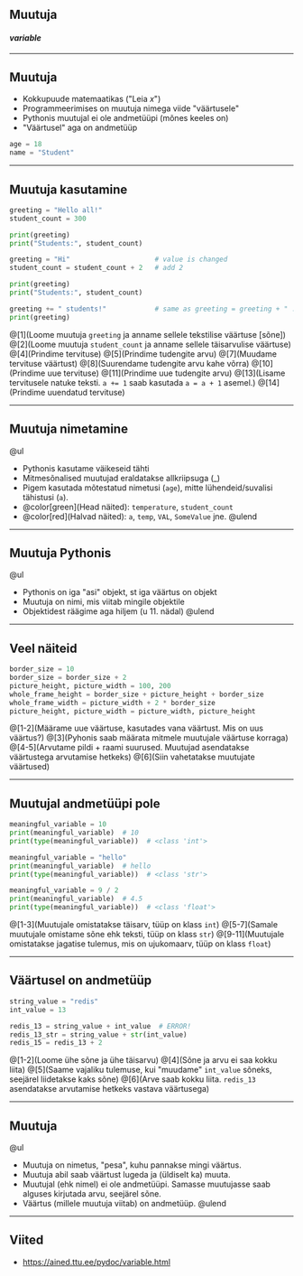 ## Muutuja
#### *variable*

---

## Muutuja

- Kokkupuude matemaatikas ("Leia *x*")
- Programmeerimises on muutuja nimega viide "väärtusele"
- Pythonis muutujal ei ole andmetüüpi (mõnes keeles on)
- "Väärtusel" aga on andmetüüp

```python
age = 18
name = "Student"
```

---

## Muutuja kasutamine

```python
greeting = "Hello all!"
student_count = 300

print(greeting)
print("Students:", student_count)

greeting = "Hi"                     # value is changed
student_count = student_count + 2   # add 2

print(greeting)
print("Students:", student_count)

greeting += " students!"            # same as greeting = greeting + " .. "
print(greeting)
```

@[1](Loome muutuja ``greeting`` ja anname sellele tekstilise väärtuse [sõne])
@[2](Loome muutuja ``student_count`` ja anname sellele täisarvulise väärtuse)
@[4](Prindime tervituse)
@[5](Prindime tudengite arvu)
@[7](Muudame tervituse väärtust)
@[8](Suurendame tudengite arvu kahe võrra)
@[10](Prindime uue tervituse)
@[11](Prindime uue tudengite arvu)
@[13](Lisame tervitusele natuke teksti. `a += 1` saab kasutada `a = a + 1` asemel.)
@[14](Prindime uuendatud tervituse)


---

## Muutuja nimetamine

@ul
- Pythonis kasutame väikeseid tähti
- Mitmesõnalised muutujad eraldatakse allkriipsuga (_)
- Pigem kasutada mõtestatud nimetusi (``age``), mitte lühendeid/suvalisi tähistusi (``a``).
- @color[green](Head näited): `temperature`, `student_count`
- @color[red](Halvad näited): `a`, `temp`, `VAL`, `SomeValue` jne.
@ulend

---

## Muutuja Pythonis

@ul
- Pythonis on iga "asi" objekt, st iga väärtus on objekt
- Muutuja on nimi, mis viitab mingile objektile
- Objektidest räägime aga hiljem (u 11. nädal)
@ulend

---

## Veel näiteid

```python
border_size = 10
border_size = border_size + 2
picture_height, picture_width = 100, 200
whole_frame_height = border_size + picture_height + border_size
whole_frame_width = picture_width + 2 * border_size
picture_height, picture_width = picture_width, picture_height

```

@[1-2](Määrame uue väärtuse, kasutades vana väärtust. Mis on uus väärtus?)
@[3](Pyhonis saab määrata mitmele muutujale väärtuse korraga)
@[4-5](Arvutame pildi + raami suurused. Muutujad asendatakse väärtustega arvutamise hetkeks)
@[6](Siin vahetatakse muutujate väärtused)

---

## Muutujal andmetüüpi pole

```python
meaningful_variable = 10
print(meaningful_variable)  # 10
print(type(meaningful_variable))  # <class 'int'>

meaningful_variable = "hello"
print(meaningful_variable)  # hello
print(type(meaningful_variable))  # <class 'str'>

meaningful_variable = 9 / 2
print(meaningful_variable)  # 4.5
print(type(meaningful_variable))  # <class 'float'>

```

@[1-3](Muutujale omistatakse täisarv, tüüp on klass ``int``)
@[5-7](Samale muutujale omistame sõne ehk teksti, tüüp on klass ``str``)
@[9-11](Muutujale omistatakse jagatise tulemus, mis on ujukomaarv, tüüp on klass ``float``)

---

## Väärtusel on andmetüüp

```python
string_value = "redis"
int_value = 13

redis_13 = string_value + int_value  # ERROR!
redis_13_str = string_value + str(int_value)
redis_15 = redis_13 + 2

``` 
@[1-2](Loome ühe sõne ja ühe täisarvu)
@[4](Sõne ja arvu ei saa kokku liita)
@[5](Saame vajaliku tulemuse, kui "muudame" ``int_value`` sõneks, seejärel liidetakse kaks sõne)
@[6](Arve saab kokku liita. ``redis_13`` asendatakse arvutamise hetkeks vastava väärtusega)

---

## Muutuja

@ul
- Muutuja on nimetus, "pesa", kuhu pannakse mingi väärtus.
- Muutuja abil saab väärtust lugeda ja (üldiselt ka) muuta.
- Muutujal (ehk nimel) ei ole andmetüüpi. Samasse muutujasse saab alguses kirjutada arvu, seejärel sõne.
- Väärtus (millele muutuja viitab) on andmetüüp.
@ulend

---

## Viited

- https://ained.ttu.ee/pydoc/variable.html
